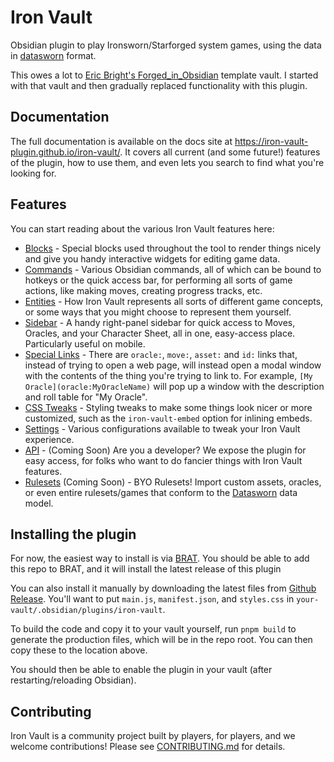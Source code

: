 # Iron Vault

Obsidian plugin to play Ironsworn/Starforged system games, using the data in
[datasworn](https://github.com/rsek/datasworn) format.

This owes a lot to [Eric Bright's
Forged_in_Obsidian](https://github.com/ericbright2002/Forged_in_Obsidian)
template vault. I started with that vault and then gradually replaced
functionality with this plugin.

## Documentation

The full documentation is available on the docs site at
https://iron-vault-plugin.github.io/iron-vault/. It covers all current (and some
future!) features of the plugin, how to use them, and even lets you search to
find what you're looking for.

## Features

You can start reading about the various Iron Vault features here:

* [Blocks](https://iron-vault-plugin.github.io/iron-vault/blocks/about-blocks.html) -
  Special blocks used throughout the tool to render things nicely and give you
  handy interactive widgets for editing game data.
* [Commands](https://iron-vault-plugin.github.io/iron-vault/commands/about-commands.html) -
  Various Obsidian commands, all of which can be bound to hotkeys or the
  quick access bar, for performing all sorts of game actions, like making
  moves, creating progress tracks, etc.
* [Entities](https://iron-vault-plugin.github.io/iron-vault/entities/about-entities.html) -
  How Iron Vault represents all sorts of different game concepts, or some
  ways that you might choose to represent them yourself.
* [Sidebar](https://iron-vault-plugin.github.io/iron-vault/other-features/sidebar.html) -
  A handy right-panel sidebar for quick access to Moves, Oracles, and your
  Character Sheet, all in one, easy-access place. Particularly useful on
  mobile.
* [Special
  Links](https://iron-vault-plugin.github.io/iron-vault/other-features/special-links.html) -
  There are `oracle:`, `move:`, `asset:` and `id:` links that, instead of
  trying to open a web page, will instead open a modal window with the
  contents of the thing you're trying to link to. For example, `[My
  Oracle](oracle:MyOracleName)` will pop up a window with the description and
  roll table for "My Oracle".
* [CSS
  Tweaks](https://iron-vault-plugin.github.io/iron-vault/other-features/css-tweaks.html) -
  Styling tweaks to make some things look nicer or more customized, such as
  the `iron-vault-embed` option for inlining embeds.
* [Settings](https://iron-vault-plugin.github.io/iron-vault/other-features/settings.html) -
  Various configurations available to tweak your Iron Vault experience.
* [API](https://iron-vault-plugin.github.io/iron-vault/other-features/api.html) -
  (Coming Soon) Are you a developer? We expose the plugin for easy access, for
  folks who want to do fancier things with Iron Vault features.
* [Rulesets](https://iron-vault-plugin.github.io/iron-vault/other-features/rulesets.html)
  (Coming Soon) - BYO Rulesets! Import custom assets, oracles, or even entire
  rulesets/games that conform to the
  [Datasworn](https://github.com/rsek/datasworn) data model.

## Installing the plugin

For now, the easiest way to install is via
[BRAT](https://tfthacker.com/brat-plugins). You should be able to add this
repo to BRAT, and it will install the latest release of this plugin

You can also install it manually by downloading the latest files from [Github
Release](https://github.com/iron-vault-plugin/iron-vault/releases/latest). You'll want
to put `main.js`, `manifest.json`, and `styles.css` in
`your-vault/.obsidian/plugins/iron-vault`.

To build the code and copy it to your vault yourself, run `pnpm build` to
generate the production files, which will be in the repo root. You can then
copy these to the location above.

You should then be able to enable the plugin in your vault (after
restarting/reloading Obsidian).

## Contributing

Iron Vault is a community project built by players, for players, and we
welcome contributions! Please see [CONTRIBUTING.md](./CONTRIBUTING.md) for
details.
